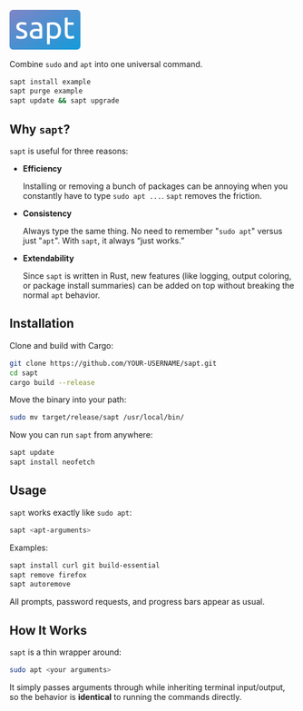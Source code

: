 <img src="assets/sapt_icon.svg" width="125">

Combine `sudo` and `apt` into one universal command.

```bash
sapt install example
sapt purge example
sapt update && sapt upgrade
```

## Why `sapt`?

`sapt` is useful for three reasons:

* **Efficiency**

  Installing or removing a bunch of packages can be annoying when you constantly have to type `sudo apt ...`. `sapt` removes the friction.

* **Consistency**

  Always type the same thing. No need to remember "`sudo apt`" versus just "`apt`". With `sapt`, it always “just works.”

* **Extendability**

  Since `sapt` is written in Rust, new features (like logging, output coloring, or package install summaries) can be added on top without breaking the normal `apt` behavior.

## Installation

Clone and build with Cargo:

```bash
git clone https://github.com/YOUR-USERNAME/sapt.git
cd sapt
cargo build --release
```

Move the binary into your path:

```bash
sudo mv target/release/sapt /usr/local/bin/
```

Now you can run `sapt` from anywhere:

```bash
sapt update
sapt install neofetch
```

## Usage

`sapt` works exactly like `sudo apt`:

```bash
sapt <apt-arguments>
```

Examples:

```bash
sapt install curl git build-essential
sapt remove firefox
sapt autoremove
```

All prompts, password requests, and progress bars appear as usual.

## How It Works

`sapt` is a thin wrapper around:

```bash
sudo apt <your arguments>
```

It simply passes arguments through while inheriting terminal input/output, so the behavior is **identical** to running the commands directly.
